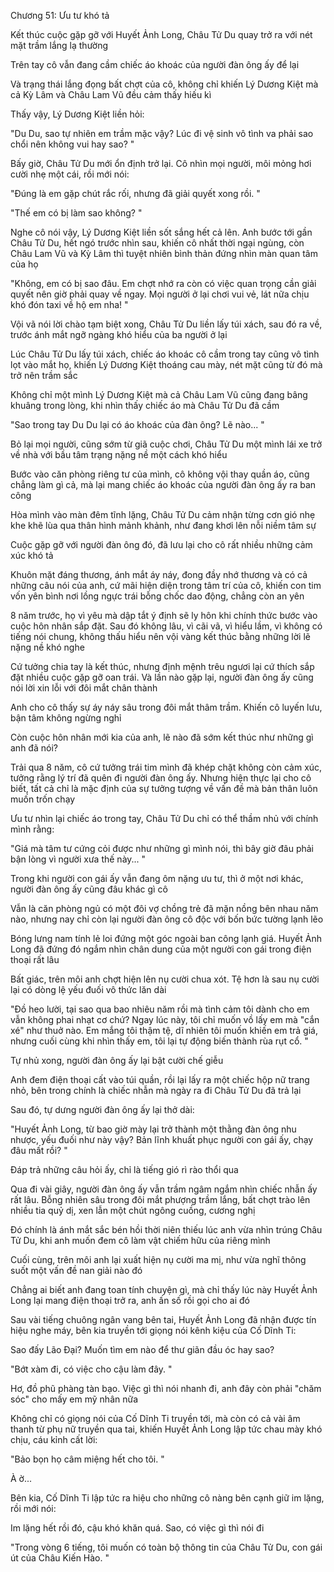 




Chương 51: Ưu tư khó tả

Kết thúc cuộc gặp gỡ với Huyết Ảnh Long, Châu Tử Du quay trở ra với nét mặt trầm lắng lạ thường

Trên tay cô vẫn đang cầm chiếc áo khoác của người đàn ông ấy để lại

Và trạng thái lắng đọng bất chợt của cô, không chỉ khiến Lý Dương Kiệt mà cả Kỳ Lâm và Châu Lam Vũ đều cảm thấy hiếu kì

Thấy vậy, Lý Dương Kiệt liền hỏi:

"Du Du, sao tự nhiên em trầm mặc vậy? Lúc đi vệ sinh vô tình va phải sao chổi nên không vui hay sao? "

Bấy giờ, Châu Tử Du mới ổn định trở lại. Cô nhìn mọi người, môi mỏng hơi cười nhẹ một cái, rồi mới nói:

"Đúng là em gặp chút rắc rối, nhưng đã giải quyết xong rồi. "

"Thế em có bị làm sao không? "

Nghe cô nói vậy, Lý Dương Kiệt liền sốt sắng hết cả lên. Anh bước tới gần Châu Tử Du, hết ngó trước nhìn sau, khiến cô nhất thời ngại ngùng, còn Châu Lam Vũ và Kỳ Lâm thì tuyệt nhiên bình thản đứng nhìn màn quan tâm của họ

"Không, em có bị sao đâu. Em chợt nhớ ra còn có việc quan trọng cần giải quyết nên giờ phải quay về ngay. Mọi người ở lại chơi vui vẻ, lát nữa chịu khó đón taxi về hộ em nha! "


Vội vã nói lời chào tạm biệt xong, Châu Tử Du liền lấy túi xách, sau đó ra về, trước ánh mắt ngỡ ngàng khó hiểu của ba người ở lại

Lúc Châu Tử Du lấy túi xách, chiếc áo khoác cô cầm trong tay cũng vô tình lọt vào mắt họ, khiến Lý Dương Kiệt thoáng cau mày, nét mặt cũng từ đó mà trở nên trầm sắc

Không chỉ một mình Lý Dương Kiệt mà cả Châu Lam Vũ cũng đang bâng khuâng trong lòng, khi nhìn thấy chiếc áo mà Châu Tử Du đã cầm

"Sao trong tay Du Du lại có áo khoác của đàn ông? Lẽ nào... "



Bỏ lại mọi người, cũng sớm từ giã cuộc chơi, Châu Tử Du một mình lái xe trở về nhà với bầu tâm trạng nặng nề một cách khó hiểu

Bước vào căn phòng riêng tư của mình, cô không vội thay quần áo, cũng chẳng làm gì cả, mà lại mang chiếc áo khoác của người đàn ông ấy ra ban công

Hòa mình vào màn đêm tĩnh lặng, Châu Tử Du cảm nhận từng cơn gió nhẹ khe khẽ lùa qua thân hình mảnh khảnh, như đang khơi lên nỗi niềm tâm sự

Cuộc gặp gỡ với người đàn ông đó, đã lưu lại cho cô rất nhiều những cảm xúc khó tả

Khuôn mặt đáng thương, ánh mắt áy náy, đong đầy nhớ thương và có cả những câu nói của anh, cứ mãi hiện diện trong tâm trí của cô, khiến con tim vốn yên bình nơi lồng ngực trái bỗng chốc dao động, chẳng còn an yên

8 năm trước, họ vì yêu mà dập tắt ý định sẽ ly hôn khi chính thức bước vào cuộc hôn nhân sắp đặt. Sau đó không lâu, vì cãi vã, vì hiểu lầm, vì không có tiếng nói chung, không thấu hiểu nên vội vàng kết thúc bằng những lời lẽ nặng nề khó nghe

Cứ tưởng chia tay là kết thúc, nhưng định mệnh trêu ngươi lại cứ thích sắp đặt nhiều cuộc gặp gỡ oan trái. Và lần nào gặp lại, người đàn ông ấy cũng nói lời xin lỗi với đôi mắt chân thành

Anh cho cô thấy sự áy náy sâu trong đôi mắt thâm trầm. Khiến cô luyến lưu, bận tâm không ngừng nghỉ

Còn cuộc hôn nhân mới kia của anh, lẽ nào đã sớm kết thúc như những gì anh đã nói?

Trải qua 8 năm, cô cứ tưởng trái tim mình đã khép chặt không còn cảm xúc, tưởng rằng lý trí đã quên đi người đàn ông ấy. Nhưng hiện thực lại cho cô biết, tất cả chỉ là mặc định của sự tưởng tượng về vấn đề mà bản thân luôn muốn trốn chạy

Ưu tư nhìn lại chiếc áo trong tay, Châu Tử Du chỉ có thể thầm nhủ với chính mình rằng:


"Giá mà tâm tư cứng cỏi được như những gì mình nói, thì bây giờ đâu phải bận lòng vì người xưa thế này... "

Trong khi người con gái ấy vẫn đang ôm nặng ưu tư, thì ở một nơi khác, người đàn ông ấy cũng đâu khác gì cô

Vẫn là căn phòng ngủ có một đôi vợ chồng trẻ đã mặn nồng bên nhau năm nào, nhưng nay chỉ còn lại người đàn ông cô độc với bốn bức tường lạnh lẽo

Bóng lưng nam tính lẻ loi đứng một góc ngoài ban công lạnh giá. Huyết Ảnh Long đã đứng đó ngắm nhìn chân dung của một người con gái trong điện thoại rất lâu

Bất giác, trên môi anh chợt hiện lên nụ cười chua xót. Tệ hơn là sau nụ cười lại có dòng lệ yếu đuối vô thức lăn dài

"Đồ heo lười, tại sao qua bao nhiêu năm rồi mà tình cảm tôi dành cho em vẫn không phai nhạt cơ chứ? Ngay lúc này, tôi chỉ muốn vồ lấy em mà "cắn xé" như thuở nào. Em mắng tôi thậm tệ, dĩ nhiên tôi muốn khiến em trả giá, nhưng cuối cùng khi nhìn thấy em, tôi lại tự động biến thành rùa rụt cổ. "

Tự nhủ xong, người đàn ông ấy lại bật cười chế giễu

Anh đem điện thoại cất vào túi quần, rồi lại lấy ra một chiếc hộp nữ trang nhỏ, bên trong chính là chiếc nhẫn mà ngày ra đi Châu Tử Du đã trả lại

Sau đó, tự dưng người đàn ông ấy lại thở dài:

"Huyết Ảnh Long, từ bao giờ mày lại trở thành một thằng đàn ông nhu nhược, yếu đuối như này vậy? Bản lĩnh khuất phục người con gái ấy, chạy đâu mất rồi? "

Đáp trả những câu hỏi ấy, chỉ là tiếng gió rì rào thổi qua

Qua đi vài giây, người đàn ông ấy vẫn trầm ngâm ngắm nhìn chiếc nhẫn ấy rất lâu. Bỗng nhiên sâu trong đôi mắt phượng trầm lắng, bất chợt trào lên nhiều tia quỷ dị, xen lẫn một chút ngông cuồng, cương nghị

Đó chính là ánh mắt sắc bén hồi thời niên thiếu lúc anh vừa nhìn trúng Châu Tử Du, khi anh muốn đem cô làm vật chiếm hữu của riêng mình

Cuối cùng, trên môi anh lại xuất hiện nụ cười ma mị, như vừa nghĩ thông suốt một vấn đề nan giải nào đó

Chẳng ai biết anh đang toan tính chuyện gì, mà chỉ thấy lúc này Huyết Ảnh Long lại mang điện thoại trở ra, anh ấn số rồi gọi cho ai đó


Sau vài tiếng chuông ngân vang bên tai, Huyết Ảnh Long đã nhận được tín hiệu nghe máy, bên kia truyền tới giọng nói kênh kiệu của Cố Dĩnh Ti:

Sao đấy Lão Đại? Muốn tìm em nào để thư giãn đầu óc hay sao?

"Bớt xàm đi, có việc cho cậu làm đây. "

Hơ, đồ phũ phàng tàn bạo. Việc gì thì nói nhanh đi, anh đây còn phải "chăm sóc" cho mấy em mỹ nhân nữa

Không chỉ có giọng nói của Cố Dĩnh Ti truyền tới, mà còn có cả vài âm thanh từ phụ nữ truyền qua tai, khiến Huyết Ảnh Long lập tức chau mày khó chịu, cáu kỉnh cất lời:

"Bảo bọn họ câm miệng hết cho tôi. "

À ờ...

Bên kia, Cố Dĩnh Ti lập tức ra hiệu cho những cô nàng bên cạnh giữ im lặng, rồi mới nói:

Im lặng hết rồi đó, cậu khó khăn quá. Sao, có việc gì thì nói đi

"Trong vòng 6 tiếng, tôi muốn có toàn bộ thông tin của Châu Tử Du, con gái út của Châu Kiến Hào. "




